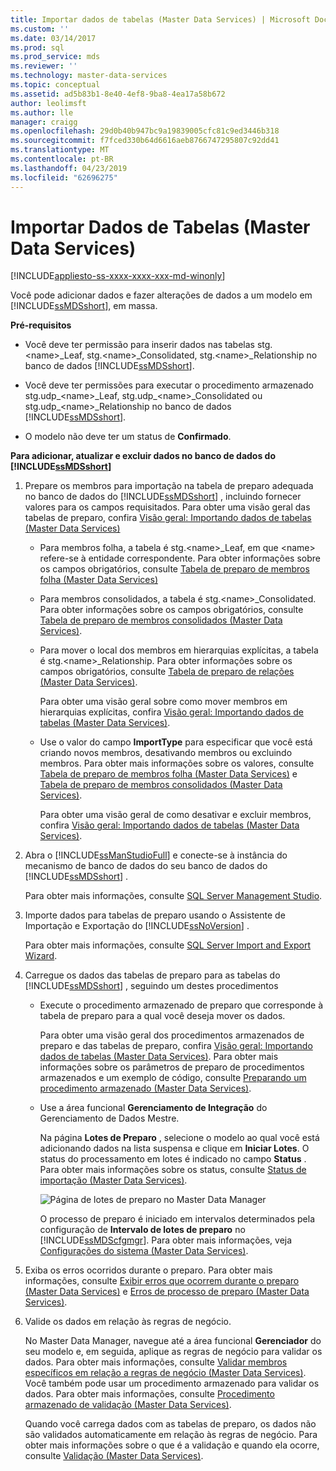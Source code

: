 ```yaml
---
title: Importar dados de tabelas (Master Data Services) | Microsoft Docs
ms.custom: ''
ms.date: 03/14/2017
ms.prod: sql
ms.prod_service: mds
ms.reviewer: ''
ms.technology: master-data-services
ms.topic: conceptual
ms.assetid: ad5b83b1-8e40-4ef8-9ba8-4ea17a58b672
author: leolimsft
ms.author: lle
manager: craigg
ms.openlocfilehash: 29d0b40b947bc9a19839005cfc81c9ed3446b318
ms.sourcegitcommit: f7fced330b64d6616aeb8766747295807c92dd41
ms.translationtype: MT
ms.contentlocale: pt-BR
ms.lasthandoff: 04/23/2019
ms.locfileid: "62696275"
---
```

# <a name="import-data-from-tables-master-data-services"></a>Importar Dados de Tabelas (Master Data Services)

[!INCLUDE[appliesto-ss-xxxx-xxxx-xxx-md-winonly](../includes/appliesto-ss-xxxx-xxxx-xxx-md-winonly.md)]

  Você pode adicionar dados e fazer alterações de dados a um modelo em [!INCLUDE[ssMDSshort](../includes/ssmdsshort-md.md)], em massa.  
  
 **Pré-requisitos**  
  
-   Você deve ter permissão para inserir dados nas tabelas stg.\<name>_Leaf, stg.\<name>_Consolidated, stg.\<name>_Relationship no banco de dados [!INCLUDE[ssMDSshort](../includes/ssmdsshort-md.md)].  
  
-   Você deve ter permissões para executar o procedimento armazenado stg.udp_\<name>_Leaf, stg.udp\_\<name>_Consolidated ou stg.udp\_\<name>_Relationship no banco de dados [!INCLUDE[ssMDSshort](../includes/ssmdsshort-md.md)].  
  
-   O modelo não deve ter um status de **Confirmado**.  
  
 **Para adicionar, atualizar e excluir dados no banco de dados do [!INCLUDE[ssMDSshort](../includes/ssmdsshort-md.md)]**  
  
1.  Prepare os membros para importação na tabela de preparo adequada no banco de dados do [!INCLUDE[ssMDSshort](../includes/ssmdsshort-md.md)] , incluindo fornecer valores para os campos requisitados. Para obter uma visão geral das tabelas de preparo, confira [Visão geral: Importando dados de tabelas &#40;Master Data Services&#41;](../master-data-services/overview-importing-data-from-tables-master-data-services.md)  
  
    -   Para membros folha, a tabela é stg.\<name>_Leaf, em que \<name> refere-se à entidade correspondente. Para obter informações sobre os campos obrigatórios, consulte [Tabela de preparo de membros folha &#40;Master Data Services&#41;](../master-data-services/leaf-member-staging-table-master-data-services.md)  
  
    -   Para membros consolidados, a tabela é stg.\<name>_Consolidated. Para obter informações sobre os campos obrigatórios, consulte [Tabela de preparo de membros consolidados &#40;Master Data Services&#41;](../master-data-services/consolidated-member-staging-table-master-data-services.md).  
  
    -   Para mover o local dos membros em hierarquias explícitas, a tabela é stg.\<name>_Relationship. Para obter informações sobre os campos obrigatórios, consulte [Tabela de preparo de relações &#40;Master Data Services&#41;](../master-data-services/relationship-staging-table-master-data-services.md).  
  
         Para obter uma visão geral sobre como mover membros em hierarquias explícitas, confira [Visão geral: Importando dados de tabelas &#40;Master Data Services&#41;](../master-data-services/overview-importing-data-from-tables-master-data-services.md).  
  
    -   Use o valor do campo **ImportType** para especificar que você está criando novos membros, desativando membros ou excluindo membros. Para obter mais informações sobre os valores, consulte [Tabela de preparo de membros folha &#40;Master Data Services&#41;](../master-data-services/leaf-member-staging-table-master-data-services.md) e [Tabela de preparo de membros consolidados &#40;Master Data Services&#41;](../master-data-services/consolidated-member-staging-table-master-data-services.md).  
  
         Para obter uma visão geral de como desativar e excluir membros, confira [Visão geral: Importando dados de tabelas &#40;Master Data Services&#41;](../master-data-services/overview-importing-data-from-tables-master-data-services.md).  
  
2.  Abra o [!INCLUDE[ssManStudioFull](../includes/ssmanstudiofull-md.md)] e conecte-se à instância do mecanismo de banco de dados do seu banco de dados do [!INCLUDE[ssMDSshort](../includes/ssmdsshort-md.md)] .  
  
     Para obter mais informações, consulte [SQL Server Management Studio](https://msdn.microsoft.com/library/66a6b7b1-de6a-4161-82bd-98ded486947b).  
  
3.  Importe dados para tabelas de preparo usando o Assistente de Importação e Exportação do [!INCLUDE[ssNoVersion](../includes/ssnoversion-md.md)] .  
  
     Para obter mais informações, consulte [SQL Server Import and Export Wizard](~/integration-services/import-export-data/welcome-to-sql-server-import-and-export-wizard.md).  
  
4.  Carregue os dados das tabelas de preparo para as tabelas do [!INCLUDE[ssMDSshort](../includes/ssmdsshort-md.md)] , seguindo um destes procedimentos  
  
    -   Execute o procedimento armazenado de preparo que corresponde à tabela de preparo para a qual você deseja mover os dados.  
  
         Para obter uma visão geral dos procedimentos armazenados de preparo e das tabelas de preparo, confira [Visão geral: Importando dados de tabelas &#40;Master Data Services&#41;](../master-data-services/overview-importing-data-from-tables-master-data-services.md). Para obter mais informações sobre os parâmetros de preparo de procedimentos armazenados e um exemplo de código, consulte [Preparando um procedimento armazenado &#40;Master Data Services&#41;](../master-data-services/staging-stored-procedure-master-data-services.md).  
  
    -   Use a área funcional **Gerenciamento de Integração** do Gerenciamento de Dados Mestre.  
  
         Na página **Lotes de Preparo** , selecione o modelo ao qual você está adicionando dados na lista suspensa e clique em **Iniciar Lotes**. O status do processamento em lotes é indicado no campo **Status** . Para obter mais informações sobre os status, consulte [Status de importação &#40;Master Data Services&#41;](../master-data-services/import-statuses-master-data-services.md).  
  
         ![Página de lotes de preparo no Master Data Manager](../master-data-services/media/mds-stagingbatchespage.png "Página de lotes de preparo no Master Data Manager")  
  
         O processo de preparo é iniciado em intervalos determinados pela configuração de **Intervalo de lotes de preparo** no [!INCLUDE[ssMDScfgmgr](../includes/ssmdscfgmgr-md.md)]. Para obter mais informações, veja [Configurações do sistema &#40;Master Data Services&#41;](../master-data-services/system-settings-master-data-services.md).  
  
5.  Exiba os erros ocorridos durante o preparo. Para obter mais informações, consulte [Exibir erros que ocorrem durante o preparo &#40;Master Data Services&#41;](../master-data-services/view-errors-that-occur-during-staging-master-data-services.md) e [Erros de processo de preparo &#40;Master Data Services&#41;](../master-data-services/staging-process-errors-master-data-services.md).  
  
6.  Valide os dados em relação às regras de negócio.  
  
     No Master Data Manager, navegue até a área funcional **Gerenciador** do seu modelo e, em seguida, aplique as regras de negócio para validar os dados. Para obter mais informações, consulte [Validar membros específicos em relação a regras de negócio &#40;Master Data Services&#41;](../master-data-services/validate-specific-members-against-business-rules-master-data-services.md). Você também pode usar um procedimento armazenado para validar os dados. Para obter mais informações, consulte [Procedimento armazenado de validação &#40;Master Data Services&#41;](../master-data-services/validation-stored-procedure-master-data-services.md).  
  
     Quando você carrega dados com as tabelas de preparo, os dados não são validados automaticamente em relação às regras de negócio. Para obter mais informações sobre o que é a validação e quando ela ocorre, consulte [Validação &#40;Master Data Services&#41;](../master-data-services/validation-master-data-services.md).  
  
  
